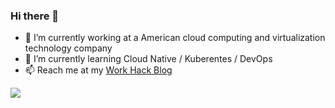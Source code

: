 ### Hi there 👋

- 🔭 I’m currently working at a American cloud computing and virtualization technology company
- 🌱 I’m currently learning Cloud Native / Kuberentes / DevOps
- 📫 Reach me at my [Work Hack Blog](https://sapphirelin.com/)

![](https://komarev.com/ghpvc/?username=sapphirelin&color=yellowgreen&label=VISTORS)

<!--
**sapphirelin/sapphirelin** is a ✨ _special_ ✨ repository because its `README.md` (this file) appears on your GitHub profile.

Here are some ideas to get you started:

- 🔭 I’m currently working on ...
- 🌱 I’m currently learning ...
- 👯 I’m looking to collaborate on ...
- 🤔 I’m looking for help with ...
- 💬 Ask me about ...
- 📫 How to reach me: ...
- 😄 Pronouns: ...
- ⚡ Fun fact: ...
-->
